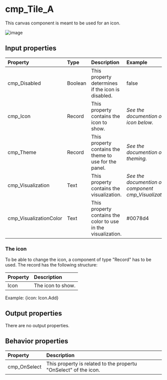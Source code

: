 # cmp_Tile_A

This canvas component is meant to be used for an icon.

![image](https://user-images.githubusercontent.com/35654198/204077593-0f53ebd9-d6de-4937-b1a2-774a08c8603c.png)

## **Input properties**

| Property | Type | Description | Example |
| :--- | :--- | :--- | :--- |
| cmp_Disabled | Boolean | This property determines if the icon is disabled. | false |
| cmp_Icon | Record | This property contains the icon to show. | *See the documention on the icon below.* |
| cmp_Theme | Record | This property contains the theme to use for the panel. | *See the documention on theming.* |
| cmp_Visualization | Text | This property contains the visualization. | *See the documention on the component cmp_Visualization_A.* |
| cmp_VisualizationColor | Text | This property contains the color to use in the visualization. | #0078d4 |

### The icon
To be able to change the icon, a component of type "Record" has to be used. The record has the following structure:

| Property | Description |
| :--- | :--- |
| Icon | The icon to show. |

Example:
{icon: Icon.Add}

## **Output properties**

There are no output properties.

## **Behavior properties**

| Property | Description |
| :--- | :--- |
| cmp_OnSelect | This property is related to the propertu "OnSelect" of the icon. |
